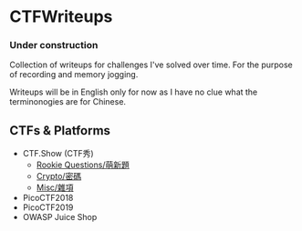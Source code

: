 # CTFWriteups
### Under construction

Collection of writeups for challenges I've solved over time. 
For the purpose of recording and memory jogging.

Writeups will be in English only for now as I have no clue what the terminonogies are for Chinese.

## CTFs & Platforms

- CTF.Show (CTF秀)
  - [Rookie Questions/萌新題](ctf.show/ctfshow-rookie.md)
  - [Crypto/密碼](ctf.show/ctfshow-crypto.md)
  - [Misc/雜項](ctf.show/ctfshow-misc.md)
- PicoCTF2018
- PicoCTF2019
- OWASP Juice Shop
